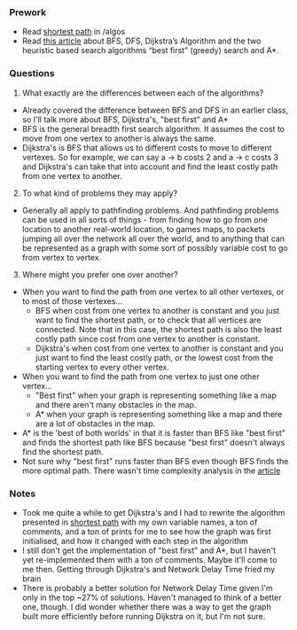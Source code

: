 ### Prework
* Read [shortest path](https://bradfieldcs.com/algos/graphs/dijkstras-algorithm/) in /algos
* Read [this article](https://www.redblobgames.com/pathfinding/a-star/introduction.html) about BFS, DFS, Dijkstra’s Algorithm and the two heuristic based search algorithms “best first” (greedy) search and A*.

### Questions
1. What exactly are the differences between each of the algorithms?
* Already covered the difference between BFS and DFS in an earlier class, so I'll talk more about BFS, Dijkstra's, "best first" and A*
* BFS is the general breadth first search algorithm. It assumes the cost to move from one vertex to another is always the same.
* Dijkstra's is BFS that allows us to different costs to move to different vertexes. So for example, we can say a -> b costs 2 and a -> c costs 3 and Dijkstra's can take that into account and find the least costly path from one vertex to another.

2. To what kind of problems they may apply?
* Generally all apply to pathfinding problems. And pathfinding problems can be used in all sorts of things - from finding how to go from one location to another real-world location, to games maps, to packets jumping all over the network all over the world, and to anything that can be represented as a graph with some sort of possibly variable cost to go from vertex to vertex.

3. Where might you prefer one over another?
* When you want to find the path from one vertex to all other vertexes, or to most of those vertexes...
  * BFS when cost from one vertex to another is constant and you just want to find the shortest path, or to check that all vertices are connected. Note that in this case, the shortest path is also the least costly path since cost from one vertex to another is constant.
  * Dijkstra's when cost from one vertex to another is constant and you just want to find the least costly path, or the lowest cost from the starting vertex to every other vertex.
* When you want to find the path from one vertex to just one other vertex...
  * "Best first" when your graph is representing something like a map and there aren't many obstacles in the map.
  * A* when your graph is representing something like a map and there are a lot of obstacles in the map.
* A* is the 'best of both worlds' in that it is faster than BFS like "best first" and finds the shortest path like BFS because "best first" doesn't always find the shortest path.
* Not sure why "best first" runs faster than BFS even though BFS finds the more optimal path. There wasn't time complexity analysis in the [article](https://www.redblobgames.com/pathfinding/a-star/introduction.html)

### Notes
* Took me quite a while to get Dijkstra's and I had to rewrite the algorithm presented in [shortest path](https://bradfieldcs.com/algos/graphs/dijkstras-algorithm/) with my own variable names, a ton of comments, and a ton of prints for me to see how the graph was first initialised, and how it changed with each step in the algorithm
* I still don't get the implementation of "best first" and A*, but I haven't yet re-implemented them with a ton of comments. Maybe it'll come to me then. Getting through Dijkstra's and Network Delay Time fried my brain
* There is probably a better solution for Network Delay Time given I'm only in the top ~27% of solutions. Haven't managed to think of a better one, though. I did wonder whether there was a way to get the graph built more efficiently before running Dijkstra on it, but I'm not sure.

